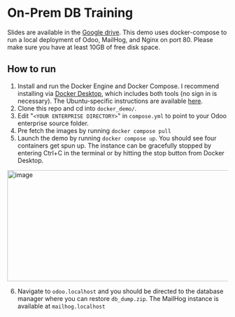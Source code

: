 # On-Prem DB Training
Slides are available in the [Google drive](https://docs.google.com/presentation/d/1cYpzJD4RtvUL_j3t3jDAhAp3ZIA1qdiwL2-FQSauxjQ/edit?usp=sharing).
This demo uses docker-compose to run a local deployment of Odoo, MailHog, and Nginx on port 80. Please make sure you have at least 10GB of free disk space.

## How to run
1.  Install and run the Docker Engine and Docker Compose. I recommend installing via [Docker Desktop](https://docs.docker.com/get-started/get-docker/), which includes both tools (no sign in is necessary).
The Ubuntu-specific instructions are available [here](https://docs.docker.com/desktop/setup/install/linux/ubuntu/).
2.  Clone this repo and cd into `docker_demo/`.
3.  Edit "`<YOUR ENTERPRISE DIRECTORY>`" in `compose.yml` to point to your Odoo enterprise source folder.
4.  Pre fetch the images by running `docker compose pull`
5.  Launch the demo by running `docker compose up`. You should see four containers get spun up. The instance can be gracefully stopped by entering Ctrl+C in the terminal or by hitting the stop button from Docker Desktop.
<img width="610" height="254" alt="image" src="https://github.com/user-attachments/assets/924e0feb-c2fc-4280-9090-89cfe57c66a1" />

6.  Navigate to `odoo.localhost` and you should be directed to the database manager where you can restore `db_dump.zip`. The MailHog instance is available at `mailhog.localhost`
